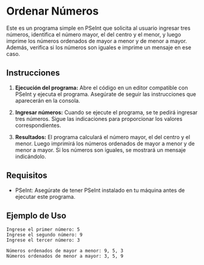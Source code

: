 # Ordenar Números

Este es un programa simple en PSeInt que solicita al usuario ingresar tres números, identifica el número mayor, el del centro y el menor, y luego imprime los números ordenados de mayor a menor y de menor a mayor. Además, verifica si los números son iguales e imprime un mensaje en ese caso.

## Instrucciones

1. **Ejecución del programa:** Abre el código en un editor compatible con PSeInt y ejecuta el programa. Asegúrate de seguir las instrucciones que aparecerán en la consola.

2. **Ingresar números:** Cuando se ejecute el programa, se te pedirá ingresar tres números. Sigue las indicaciones para proporcionar los valores correspondientes.

3. **Resultados:** El programa calculará el número mayor, el del centro y el menor. Luego imprimirá los números ordenados de mayor a menor y de menor a mayor. Si los números son iguales, se mostrará un mensaje indicándolo.

## Requisitos

- PSeInt: Asegúrate de tener PSeInt instalado en tu máquina antes de ejecutar este programa. 

## Ejemplo de Uso

```plaintext
Ingrese el primer número: 5
Ingrese el segundo número: 9
Ingrese el tercer número: 3

Números ordenados de mayor a menor: 9, 5, 3
Números ordenados de menor a mayor: 3, 5, 9

